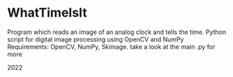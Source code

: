 # WhatTimeIsIt
Program which reads an image of an analog clock and tells the time. 
Python script for digital image processing using OpenCV and NumPy  
Requirements: OpenCV, NumPy, Skimage. take a look at the main .py for more  

2022
